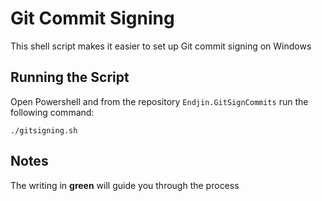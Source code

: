 # Git Commit Signing 

This shell script makes it easier to set up Git commit signing on Windows

## Running the Script

Open Powershell and from the repository `Endjin.GitSignCommits` run the following command: 

```
./gitsigning.sh
```

## Notes

The writing in  **green** will guide you through the process 